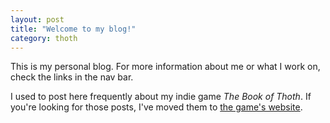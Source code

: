 ```yaml
---
layout: post
title: "Welcome to my blog!"
category: thoth
---
```


This is my personal blog. For more information about me or what I work on, check the links in the nav bar.

I used to post here frequently about my indie game *The Book of Thoth*. If you're looking for those posts, I've moved them to [the game's website](http://snorridev.github.io/thoth/).

